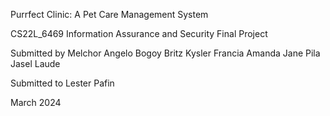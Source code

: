 Purrfect Clinic: A Pet Care Management System

CS22L_6469 Information Assurance
 and Security Final Project



Submitted by
Melchor Angelo Bogoy
Britz Kysler Francia 
Amanda Jane Pila
Jasel Laude

Submitted to
Lester Pafin




March 2024	
